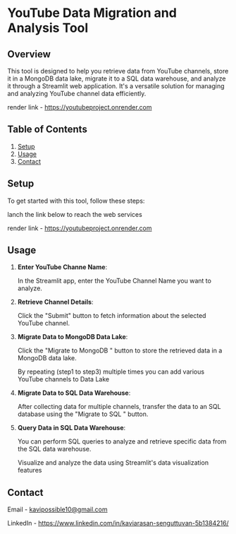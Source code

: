 # YouTube Data Migration and Analysis Tool

## Overview

This tool is designed to help you retrieve data from YouTube channels, store it in a MongoDB data lake, migrate it to a SQL data warehouse, and analyze it through a Streamlit web application. It's a versatile solution for managing and analyzing YouTube channel data efficiently.

render link - https://youtubeproject.onrender.com


## Table of Contents

1. [Setup](#setup)
2. [Usage](#usage)
3. [Contact](#Contact)

## Setup

To get started with this tool, follow these steps:

lanch the link below to reach the web services

render link - https://youtubeproject.onrender.com

## Usage

1. **Enter YouTube Channe Name**:

   In the Streamlit app, enter the YouTube Channel Name you want to analyze.
   
2. **Retrieve Channel Details**:

   Click the "Submit" button to fetch information about the selected YouTube channel.
  
3. **Migrate Data to MongoDB Data Lake**:

   Click the "Migrate to MongoDB " button to store the retrieved data in a MongoDB data lake.

   By repeating (step1 to step3) multiple times you can add various YouTube channels to Data Lake

4. **Migrate Data to SQL Data Warehouse**:

   After collecting data for multiple channels, transfer the data to an SQL database using the "Migrate to SQL " button.

5. **Query Data in SQL Data Warehouse**:

   You can perform SQL queries to analyze and retrieve specific data from the SQL data warehouse.

   Visualize and analyze the data using Streamlit's data visualization features

## Contact

Email - kavipossible10@gmail.com

LinkedIn - https://www.linkedin.com/in/kaviarasan-senguttuvan-5b1384216/
